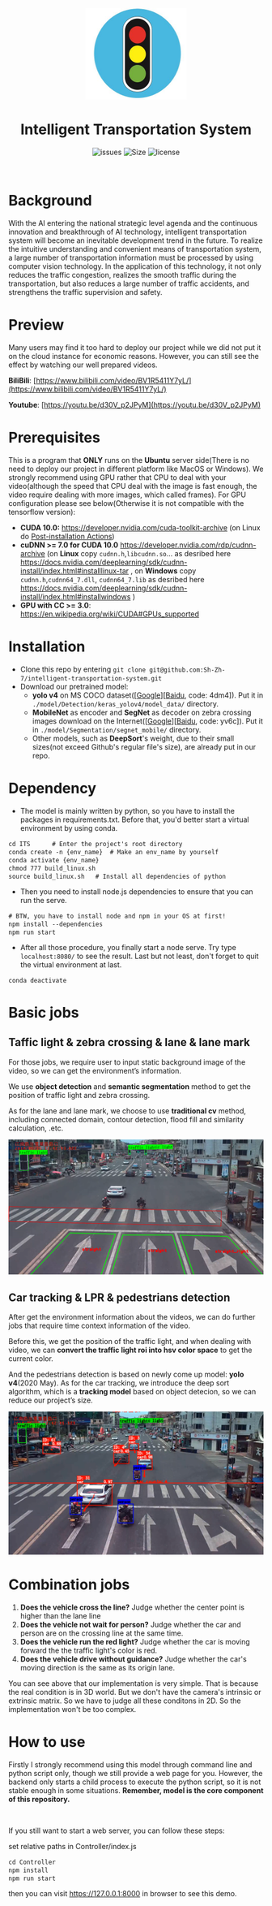 <p align="center">
  <img src="./assets/icon.jpeg" height=180 width=200>
</p>

<h1 align="center">Intelligent Transportation System</h1>

<p align="center">
    <a href="https://github.com/Sh-Zh-7/intelligent-transportation-system/issues" style="text-decoration:none" >
        <img src="https://img.shields.io/github/issues/Sh-Zh-7/intelligent-transportation-system?color=orange" alt="issues"/>
    </a>
    <a href="https://github.com/Sh-Zh-7/ntelligent-transportation-system" style="text-decoration:none" >
        <img src="https://img.shields.io/github/repo-size/Sh-Zh-7/intelligent-transportation-system" alt="Size"/>
    </a>
  <a href="https://github.com/Sh-Zh-7/intelligent-transportation-system/blob/master/LICENSE" style="text-decoration:none">
        <img src="https://img.shields.io/github/license/Sh-Zh-7/intelligent-transportation-system" alt="license"/>
    </a>
</p>

</br>

# Background

With the AI entering the national strategic level agenda and the continuous innovation and breakthrough of AI technology, intelligent transportation system will become an inevitable development trend in the future. To realize the intuitive understanding and convenient means of transportation system, a large number of transportation information must be processed by using computer vision technology. In the application of this technology, it not only reduces the traffic congestion, realizes the smooth traffic during the transportation, but also reduces a large number of traffic accidents, and strengthens the traffic supervision and safety.

# Preview

Many users may find it too hard to deploy our project while we did not put it on the cloud instance for economic reasons. However, you can still see the effect by watching our  well prepared videos.

**BiliBili**: [https://www.bilibili.com/video/BV1R5411Y7yL/](https://www.bilibili.com/video/BV1R5411Y7yL/)

**Youtube**: [https://youtu.be/d30V_p2JPyM](https://youtu.be/d30V_p2JPyM)

# Prerequisites

This is a program that **ONLY** runs on the **Ubuntu** server side(There is no need to deploy our project in different platform like MacOS or Windows). We strongly recommend using GPU rather that CPU to deal with your video(although the speed that CPU deal with the image is fast enough, the video require dealing with more images, which called frames). For GPU configuration please see below(Otherwise it is not compatible with the tensorflow version):

- **CUDA 10.0:** https://developer.nvidia.com/cuda-toolkit-archive (on Linux do [Post-installation Actions](https://docs.nvidia.com/cuda/cuda-installation-guide-linux/index.html#post-installation-actions))
- **cuDNN >= 7.0 for CUDA 10.0** https://developer.nvidia.com/rdp/cudnn-archive (on **Linux** copy `cudnn.h`,`libcudnn.so`... as desribed here https://docs.nvidia.com/deeplearning/sdk/cudnn-install/index.html#installlinux-tar , on **Windows** copy `cudnn.h`,`cudnn64_7.dll`, `cudnn64_7.lib` as desribed here https://docs.nvidia.com/deeplearning/sdk/cudnn-install/index.html#installwindows )
- **GPU with CC >= 3.0**: https://en.wikipedia.org/wiki/CUDA#GPUs_supported

# Installation

- Clone this repo by entering `git clone git@github.com:Sh-Zh-7/intelligent-transportation-system.git`
- Download our pretrained model:
  - **yolo v4** on MS COCO dataset([[Google](https://drive.google.com/file/d/1eHZahK3nOQSJPveFVUKIQXZflt1Tf0ig/view?usp=sharing)]\[[Baidu](https://pan.baidu.com/s/1yHq0TX3dj80WSTljup1MtA), code: 4dm4]). Put it in `./model/Detection/keras_yolov4/model_data/` directory.
  - **MobileNet** as encoder and **SegNet** as decoder on zebra crossing images download on the Internet([[Google](https://drive.google.com/file/d/10wvSYLTB39wKp3rSmBbfHPd93aVOjcJE/view?usp=sharing)]\[[Baidu](https://pan.baidu.com/s/19S4A1GnlzONcLxXsji-lzg), code: yv6c]). Put it in `./model/Segmentation/segnet_mobile/` directory.
  - Other models, such as **DeepSort**'s weight, due to their  small sizes(not exceed Github's regular file's size), are already put in our repo.

# Dependency

- The model is mainly written by python, so you have to install the packages in requirements.txt. Before that, you'd better start a virtual environment by using conda.

```shell
cd ITS		# Enter the project's root directory
conda create -n {env_name}	# Make an env_name by yourself
conda activate {env_name}
chmod 777 build_linux.sh
source build_linux.sh	# Install all dependencies of python
```

- Then you need to install node.js dependencies to ensure that you can run the serve.

```shell
# BTW, you have to install node and npm in your OS at first!
npm install --dependencies
npm run start
```

- After all those procedure, you finally start a node serve. Try type `localhost:8080/` to see the result. Last but not least, don't forget to quit the virtual environment at last.

```shell
conda deactivate
```

# Basic jobs

## Taffic light & zebra crossing & lane & lane mark

For those jobs, we require user to input static background image of the video, so we can get the environment’s information.

We use **object detection** and **semantic segmentation** method to get the position of traffic light and zebra crossing.

As for the lane and lane mark, we choose to use **traditional cv** method, including connected domain, contour detection, flood fill and similarity calculation, .etc.

<img src="./assets/static_jobs.png">

## Car tracking & LPR & pedestrians detection

After get the environment information about the videos, we can do further jobs that require time context information of the video.

Before this, we get the position of the traffic light, and when dealing with video, we can **convert the traffic light roi into hsv color space** to get the current color.

And the pedestrians detection is based on newly come up model: **yolo v4**(2020 May). As for the car tracking, we introduce the deep sort algorithm, which is a **tracking model** based on object detecion, so we can reduce our project’s size.

<img src="./assets/dynamic_jobs.png">

# Combination jobs

1. **Does the vehicle cross the line?** Judge whether the center point is higher than the lane line
2. **Does the vehicle not wait for person?** Judge whether the car and person are on the crossing line at the same time.
3. **Does the vehicle run the red light?** Judge whether the car is moving forward the the traffic light's color is red.
4. **Does the vehicle drive without guidance?** Judge whether the car's moving direction is the same as its origin lane.

You can see above that our implementation is very simple. That is because the real condition is in 3D world. But we don't have the camera's intrinsic or extrinsic matrix. So we have to judge all these conditons in 2D. So the implementation won't be too complex.

# How to use

Firstly I strongly recommend using this model through command line and python script only, though we still provide a web page for you. However, the backend only starts a child process to execute the python script, so it is not stable enough in some situations. **Remember, model is the core component of this repository.**

</br>

If you still want to start a web server, you can follow these steps:

set relative paths in Controller/index.js

```shell
cd Controller
npm install
npm run start
```

then you can visit https://127.0.0.1:8000 in browser to see this demo.

